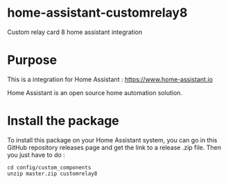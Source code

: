 # home-assistant-customrelay8
Custom relay card 8 home assistant integration

# Purpose

This is a integration for Home Assistant : https://www.home-assistant.io

Home Assistant is an open source home automation solution.

# Install the package

To install this package on your Home Assistant system, you can go in this GitHub repository releases page and get the link to a release .zip file. Then you just have to do :

    cd config/custom_components
    unzip master.zip customrelay8
